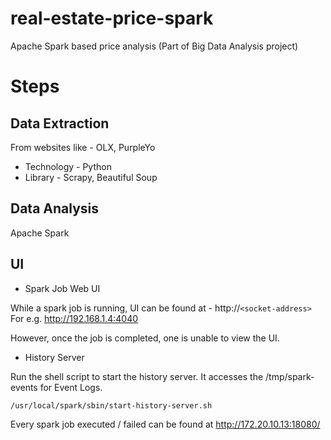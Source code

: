 # real-estate-price-spark
Apache Spark based price analysis (Part of Big Data Analysis project)

# Steps
## Data Extraction
From websites like - OLX, PurpleYo 
+ Technology - Python 
+ Library - Scrapy, Beautiful Soup

## Data Analysis
Apache Spark

## UI 
+ Spark Job Web UI

While a spark job is running, UI can be found at - http://`<socket-address>`
For e.g. http://192.168.1.4:4040

However, once the job is completed, one is unable to view the UI.

+ History Server

Run the shell script to start the history server. It accesses the /tmp/spark-events for Event Logs.

`/usr/local/spark/sbin/start-history-server.sh`

Every spark job executed / failed can be found at http://172.20.10.13:18080/
